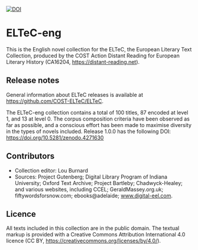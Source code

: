 [![DOI](https://zenodo.org/badge/DOI/10.5281/zenodo.3462536.svg)](https://doi.org/10.5281/zenodo.3462536)

# ELTeC-eng

This is the English novel collection for the ELTeC, the European Literary Text Collection, 
produced by the COST Action Distant Reading for European Literary History (CA16204, https://distant-reading.net). 

## Release notes

General information about ELTeC releases is available at https://github.com/COST-ELTeC/ELTeC.  

The ELTeC-eng collection contains a total of 100 titles, 87 encoded at level 1, and 13 at level 0. The corpus composition criteria have been observed as far as possible, and a conscious effort has been made to maximise diversity in the types of novels included. Release 1.0.0 has the following DOI: https://doi.org/10.5281/zenodo.4271630

## Contributors

* Collection editor: Lou Burnard
* Sources: Project Gutenberg; Digital Library Program of Indiana University; Oxford Text Archive; Project Bartleby; Chadwyck-Healey; and various websites, including  CCEL;  GeraldMassey.org.uk; fiftywordsforsnow.com; ebooks@adelaide; www.digital-eel.com. 

## Licence

All texts included in this collection are in the public domain. The textual markup is provided with a Creative Commons Attribution International 4.0 licence (CC BY, https://creativecommons.org/licenses/by/4.0/).

